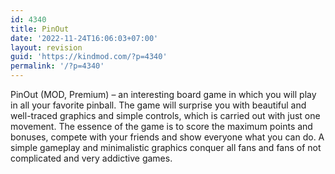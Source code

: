 ```yaml
---
id: 4340
title: PinOut
date: '2022-11-24T16:06:03+07:00'
layout: revision
guid: 'https://kindmod.com/?p=4340'
permalink: '/?p=4340'
---
```


PinOut (MOD, Premium) – an interesting board game in which you will play in all your favorite pinball. The game will surprise you with beautiful and well-traced graphics and simple controls, which is carried out with just one movement. The essence of the game is to score the maximum points and bonuses, compete with your friends and show everyone what you can do. A simple gameplay and minimalistic graphics conquer all fans and fans of not complicated and very addictive games.